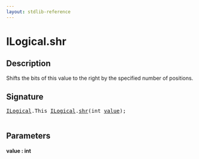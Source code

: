 ```yaml
---
layout: stdlib-reference
---
```


# ILogical\.shr

## Description

Shifts the bits of this value to the right by the specified number of positions.




## Signature 

<pre>
<a href="index.html" class="code_type">ILogical</a>.<span class="code_keyword">This</span> <a href="index.html" class="code_type">ILogical</a>.<a href="shr.html">shr</a>(<span class="code_keyword">int</span> <a href="shr.html#decl-value" class="code_param">value</a>);

</pre>

## Parameters

####  <a id="decl-value"></a>value  : int

